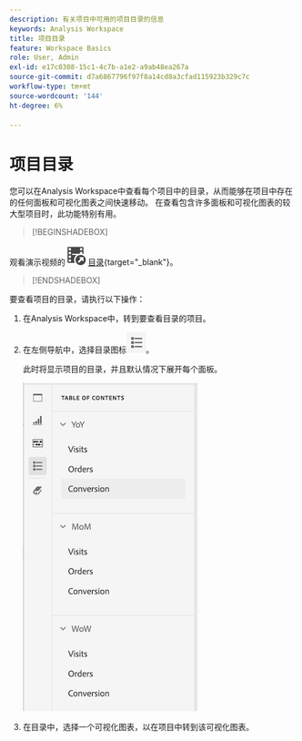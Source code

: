 ```yaml
---
description: 有关项目中可用的项目目录的信息
keywords: Analysis Workspace
title: 项目目录
feature: Workspace Basics
role: User, Admin
exl-id: e17c0308-15c1-4c7b-a1e2-a9ab48ea267a
source-git-commit: d7a6867796f97f8a14cd8a3cfad115923b329c7c
workflow-type: tm+mt
source-wordcount: '144'
ht-degree: 6%

---
```


# 项目目录

您可以在Analysis Workspace中查看每个项目中的目录，从而能够在项目中存在的任何面板和可视化图表之间快速移动。 在查看包含许多面板和可视化图表的较大型项目时，此功能特别有用。

>[!BEGINSHADEBOX]

观看演示视频的![VideoCheckedOut](/help/assets/icons/VideoCheckedOut.svg) [目录](https://video.tv.adobe.com/v/35185?quality=12&learn=on&captions=chi_hans){target="_blank"}。

>[!ENDSHADEBOX]



要查看项目的目录，请执行以下操作：

1. 在Analysis Workspace中，转到要查看目录的项目。

1. 在左侧导航中，选择目录图标![目录图标](assets/toc-icon.png)。

   此时将显示项目的目录，并且默认情况下展开每个面板。

   ![项目目录已展开](assets/project-toc-expanded.png)

1. 在目录中，选择一个可视化图表，以在项目中转到该可视化图表。
